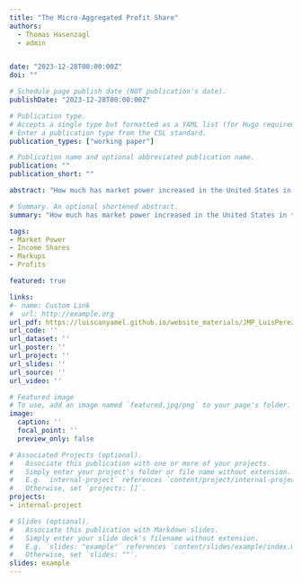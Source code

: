 ```yaml
---
title: "The Micro-Aggregated Profit Share"
authors:
  - Thomas Hasenzagl
  - admin


date: "2023-12-28T00:00:00Z"
doi: ""

# Schedule page publish date (NOT publication's date).
publishDate: "2023-12-28T00:00:00Z"

# Publication type.
# Accepts a single type but formatted as a YAML list (for Hugo requirements).
# Enter a publication type from the CSL standard.
publication_types: ["working paper"]

# Publication name and optional abbreviated publication name.
publication: ""
publication_short: ""

abstract: "How much has market power increased in the United States in the last fifty years? And how did the rise in market power affect aggregate profits? Using micro-level data from U.S. Compustat, we find that several indicators of market power have steadily increased since 1970. In particular, the aggregate markup has gone up from 10% of price over marginal cost in 1970 to 23% in 2020, and aggregate returns to scale have risen from 1.00 to 1.13. We connect these market-power indicators to profitability by showing that the aggregate profit share can be expressed in terms of the aggregate markup, aggregate returns to scale, and a sufficient statistic for production networks that captures double marginalization in the economy. We find that despite the rise in market power, the profit share has been constant at 18% of GDP because the increase in monopoly rents (associated with increasing markups) has been completely offset by rising fixed costs and changes in technology. Our empirical results have subtle implications for policymakers: overly aggressive enforcement of antitrust law could decrease firm dynamism and paradoxically lead to lower competition and higher market power."

# Summary. An optional shortened abstract.
summary: "How much has market power increased in the United States in the last fifty years? And how did the rise in market power affect aggregate profits?"

tags:
- Market Power
- Income Shares
- Markups
- Profits

featured: true

links:
#- name: Custom Link
#  url: http://example.org
url_pdf: https://luiscanyamel.github.io/website_materials/JMP_LuisPerez.pdf
url_code: ''
url_dataset: ''
url_poster: ''
url_project: ''
url_slides: ''
url_source: ''
url_video: ''

# Featured image
# To use, add an image named `featured.jpg/png` to your page's folder. 
image:
  caption: ''
  focal_point: ''
  preview_only: false

# Associated Projects (optional).
#   Associate this publication with one or more of your projects.
#   Simply enter your project's folder or file name without extension.
#   E.g. `internal-project` references `content/project/internal-project/index.md`.
#   Otherwise, set `projects: []`.
projects:
- internal-project

# Slides (optional).
#   Associate this publication with Markdown slides.
#   Simply enter your slide deck's filename without extension.
#   E.g. `slides: "example"` references `content/slides/example/index.md`.
#   Otherwise, set `slides: ""`.
slides: example
---
```

